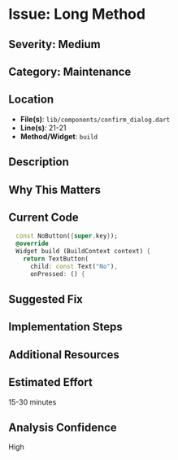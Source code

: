 # Issue: Long Method

## Severity: Medium

## Category: Maintenance

## Location
- **File(s)**: `lib/components/confirm_dialog.dart`
- **Line(s)**: 21-21
- **Method/Widget**: `build`

## Description


## Why This Matters


## Current Code
```dart
  const NoButton({super.key});
  @override
  Widget build (BuildContext context) {
    return TextButton(
      child: const Text("No"),
      onPressed: () {
```

## Suggested Fix


## Implementation Steps


## Additional Resources


## Estimated Effort
15-30 minutes

## Analysis Confidence
High
